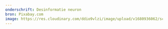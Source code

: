 ```yaml
---
onderschrift: Desinformatie neuron
bron: Pixabay.com
image: https://res.cloudinary.com/ddio9vlzi/image/upload/v1680936062/sciencegeek/posts/desinformatie-neuronen-verbonden.jpg
---
```

